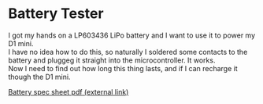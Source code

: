 # Battery Tester

I got my hands on a LP603436 LiPo battery and I want to use it to power my D1 mini.  
I have no idea how to do this, so naturally I soldered some contacts to the battery and pluggeg it straight into the microcontroller. It works.  
Now I need to find out how long this thing lasts, and if I can recharge it though the D1 mini.

[Battery spec sheet pdf (external link)](https://www.lithium-polymer-battery.net/wp-content/uploads/2020/01/LP603436.pdf)